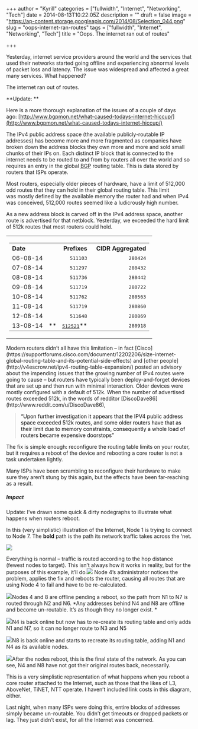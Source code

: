+++
author = "Kyrill"
categories = ["fullwidth", "Internet", "Networking", "Tech"]
date = 2014-08-13T10:22:05Z
description = ""
draft = false
image = "https://ap-content.storage.googleapis.com/2014/08/Selection_044.png"
slug = "oops-internet-ran-routes"
tags = ["fullwidth", "Internet", "Networking", "Tech"]
title = "Oops. The internet ran out of routes"

+++


Yesterday, internet service providers around the world and the services that used their networks started going offline and experiencing abnormal levels of packet loss and latency. The issue was widespread and affected a great many services. What happened?

The internet ran out of routes.

**Update: **

Here is a more thorough explanation of the issues of a couple of days ago: [http://www.bgpmon.net/what-caused-todays-internet-hiccup/](http://www.bgpmon.net/what-caused-todays-internet-hiccup/)

The IPv4 public address space (the available publicly-routable IP addresses) has become more and more fragmented as companies have broken down the address blocks they own more and more and sold small chunks of their IPs on. Each distinct IP block that is connected to the internet needs to be routed to and from by routers all over the world and so requires an entry in the global <abbr title="Border Gatway Protocol">BGP</abbr> routing table. This is data stored by routers that ISPs operate.

Most routers, especially older pieces of hardware, have a limit of 512,000 odd routes that they can hold in their global routing table. This limit was mostly defined by the available memory the router had and when IPv4 was conceived, 512,000 routes seemed like a ludicrously high number.

As a new address block is carved off in the IPv4 address space, another route is advertised for that netblock. Yesterday, we exceeded the hard limit of 512k routes that most routers could hold.

<table border="0" cellpadding="0" cellspacing="0" class=" table table-hover"><tbody><tr><td valign="top"><table border="0" cellpadding="0" cellspacing="0" class=" table table-hover"><tbody><tr><th align="left">Date</th><th align="right">Prefixes</th><th align="right">  CIDR Aggregated</th></tr><tr><td>06-08-14</td><td align="right"><tt>  511103</tt></td><td align="right"><tt>  280424</tt></td></tr><tr><td>07-08-14</td><td align="right"><tt>  511297</tt></td><td align="right"><tt>  280432</tt></td></tr><tr><td>08-08-14</td><td align="right"><tt>  511736</tt></td><td align="right"><tt>  280442</tt></td></tr><tr><td>09-08-14</td><td align="right"><tt>  511719</tt></td><td align="right"><tt>  280722</tt></td></tr><tr><td>10-08-14</td><td align="right"><tt>  511762</tt></td><td align="right"><tt>  280563</tt></td></tr><tr><td>11-08-14</td><td align="right"><tt>  511719</tt></td><td align="right"><tt>  280860</tt></td></tr><tr><td>12-08-14</td><td align="right"><tt>  511648</tt></td><td align="right"><tt>  280869</tt></td></tr><tr><td>13-08-14</td><td align="right">**<tt>  <span style="text-decoration: underline;">512521</span></tt>**</td><td align="right"><tt>  280918</tt></td></tr></tbody></table></td></tr></tbody></table>Modern routers didn’t all have this limitation – in fact [Cisco](https://supportforums.cisco.com/document/12202206/size-internet-global-routing-table-and-its-potential-side-effects) and [other people](http://v4escrow.net/ipv4-routing-table-expansion/) posted an advisory about the impending issues that the growing number of IPv4 routes were going to cause – but routers have typically been deploy-and-forget devices that are set up and then run with minimal interaction. Older devices were mostly configured with a default of 512k. When the number of advertised routes exceeded 512k, in the words of redditor [DiscoDave86](http://www.reddit.com/u/DiscoDave86),

> <span style="color: #000000;">“Upon further investigation it appears that the IPV4 public address space exceeded 512k routes, and some older routers have that as their limit due to memory constraints, consequently a whole load of routers became expensive doorstops”</span>

The fix is simple enough: reconfigure the routing table limits on your router, but it requires a reboot of the device and rebooting a core router is not a task undertaken lightly.

Many ISPs have been scrambling to reconfigure their hardware to make sure they aren’t stung by this again, but the effects have been far-reaching as a result.

##### Impact

Update: I’ve drawn some quick & dirty nodegraphs to illustrate what happens when routers reboot.

In this (very simplistic) illustration of the Internet, Node 1 is trying to connect to Node 7. The **bold** path is the path its network traffic takes across the ‘net.

![](https://ap-content.storage.googleapis.com/2014/08/Selection_048.png)

Everything is normal – traffic is routed according to the hop distance (fewest nodes to target). This isn’t always how it works in reality, but for the purposes of this example, it’ll do.![](https://ap-content.storage.googleapis.com/2014/08/Selection_046.png) Node 4’s administrator notices the problem, applies the fix and reboots the router, causing all routes that are using Node 4 to fail and have to be re-calculated.

![](https://ap-content.storage.googleapis.com/2014/08/Selection_051.png)Nodes 4 and 8 are offline pending a reboot, so the path from N1 to N7 is routed through N2 and N6. *Any addresses behind N4 and N8 are offline and become un-routable. It’s as though they no longer exist. *

![](https://ap-content.storage.googleapis.com/2014/08/Selection_051.png)N4 is back online but now has to re-create its routing table and only adds N1 and N7, so it can no longer route to N3 and N5

![](https://ap-content.storage.googleapis.com/2014/08/Selection_050.png)N8 is back online and starts to recreate its routing table, adding N1 and N4 as its available nodes.

![](https://ap-content.storage.googleapis.com/2014/08/Selection_051.png)After the nodes reboot, this is the final state of the network. As you can see, N4 and N8 have not got their original routes back, necessarily.

This is a very simplistic representation of what happens when you reboot a core router attached to the Internet, such as those that the likes of L3, AboveNet, TiNET, NTT operate. I haven’t included link costs in this diagram, either.

Last night, when many ISPs were doing this, entire blocks of addresses simply became un-routable. You didn’t get timeouts or dropped packets or lag. They just didn’t exist, for all the Internet was concerned.


